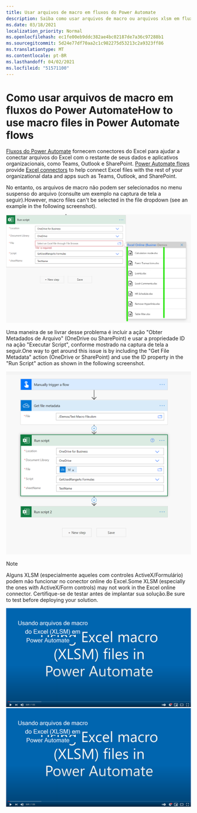 ```yaml
---
title: Usar arquivos de macro em fluxos do Power Automate
description: Saiba como usar arquivos de macro ou arquivos xlsm em fluxos do Power Automate.
ms.date: 03/18/2021
localization_priority: Normal
ms.openlocfilehash: ec1fe00eb9ddc382ae4bc02187de7a36c97288b1
ms.sourcegitcommit: 5d24e77df70aa2c1c982275d53213c2a9323ff86
ms.translationtype: MT
ms.contentlocale: pt-BR
ms.lasthandoff: 04/02/2021
ms.locfileid: "51571100"
---
```

# <a name="how-to-use-macro-files-in-power-automate-flows"></a><span data-ttu-id="14919-103">Como usar arquivos de macro em fluxos do Power Automate</span><span class="sxs-lookup"><span data-stu-id="14919-103">How to use macro files in Power Automate flows</span></span>

<span data-ttu-id="14919-104">[Fluxos do Power Automate](https://flow.microsoft.com/) fornecem conectores do Excel para ajudar a conectar arquivos do Excel com o restante de seus dados e aplicativos organizacionais, como Teams, Outlook e SharePoint. [](https://flow.microsoft.com/connectors/shared_excelonlinebusiness/excel-online-business/)</span><span class="sxs-lookup"><span data-stu-id="14919-104">[Power Automate flows](https://flow.microsoft.com/) provide [Excel connectors](https://flow.microsoft.com/connectors/shared_excelonlinebusiness/excel-online-business/) to help connect Excel files with the rest of your organizational data and apps such as Teams, Outlook, and SharePoint.</span></span>

<span data-ttu-id="14919-105">No entanto, os arquivos de macro não podem ser selecionados no menu suspenso do arquivo (consulte um exemplo na captura de tela a seguir).</span><span class="sxs-lookup"><span data-stu-id="14919-105">However, macro files can't be selected in the file dropdown (see an example in the following screenshot).</span></span>

![Nenhum xlsm na ação Executar Script](../images/no-xlsm.png)

<span data-ttu-id="14919-107">Uma maneira de se livrar desse problema é incluir a ação "Obter Metadados de Arquivo" (OneDrive ou SharePoint) e usar a propriedade ID na ação "Executar Script", conforme mostrado na captura de tela a seguir.</span><span class="sxs-lookup"><span data-stu-id="14919-107">One way to get around this issue is by including the "Get File Metadata" action (OneDrive or SharePoint) and use the ID property in the "Run Script" action as shown in the following screenshot.</span></span>

![xlsm na ação Executar Script](../images/xlsm-in-pa.png)

> [!NOTE]
> <span data-ttu-id="14919-109">Alguns XLSM (especialmente aqueles com controles ActiveX/Formulário) podem não funcionar no conector online do Excel.</span><span class="sxs-lookup"><span data-stu-id="14919-109">Some XLSM (especially the ones with ActiveX/Form controls) may not work in the Excel online connector.</span></span> <span data-ttu-id="14919-110">Certifique-se de testar antes de implantar sua solução.</span><span class="sxs-lookup"><span data-stu-id="14919-110">Be sure to test before deploying your solution.</span></span>

<span data-ttu-id="14919-111">[![Assista a um vídeo sobre como usar XLSM na ação Executar Script](../images/xlsm-vid.png)](https://youtu.be/o-H9BbywJQQ "Vídeo sobre como usar XLSM na ação Executar Script")</span><span class="sxs-lookup"><span data-stu-id="14919-111">[![Watch video about using XLSM in Run Script action](../images/xlsm-vid.png)](https://youtu.be/o-H9BbywJQQ "Video about using XLSM in Run Script action")</span></span>
